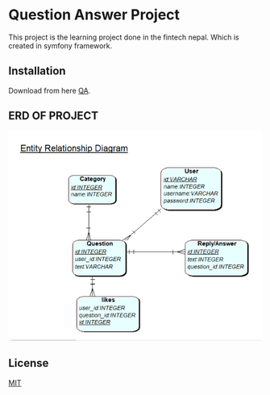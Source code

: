 # Question Answer Project

This project is the learning project done in the fintech nepal.
Which is created in symfony framework.
## Installation

Download from here [QA](https://cbikas.com.np/).


## ERD OF PROJECT
![alt text](erd.png)


## License
[MIT](https://choosealicense.com/licenses/mit/)